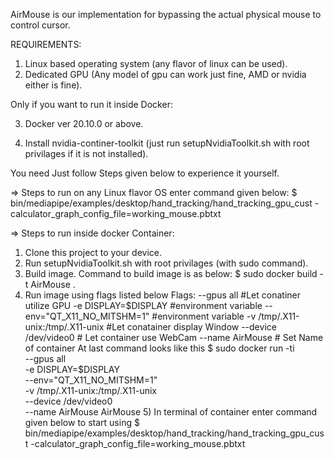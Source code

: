 AirMouse is our implementation for bypassing the actual physical mouse to control cursor.

REQUIREMENTS:
   1) Linux based operating system (any flavor of linux can be used).
   2) Dedicated GPU (Any model of gpu can work just fine, AMD or nvidia either is fine).
   
   Only if you want to run it inside Docker:
  
   3) Docker ver 20.10.0 or above. 
   
   4) Install nvidia-continer-toolkit (just run setupNvidiaToolkit.sh with root privilages if it is not installed).

You need Just follow Steps given below to experience it yourself.

=> Steps to run on any Linux flavor OS enter command given below:
   $ bin/mediapipe/examples/desktop/hand_tracking/hand_tracking_gpu_cust -calculator_graph_config_file=working_mouse.pbtxt

=> Steps to run inside docker Container:
   1) Clone this project to your device.
   2) Run setupNvidiaToolkit.sh with root privilages (with sudo command).
   3) Build image. 
       Command to build image is as below:
       $ sudo docker build -t AirMouse .
   4) Run image using flags listed below
       Flags:
       --gpus all #Let conatiner utilize GPU
       -e DISPLAY=$DISPLAY  #environment variable
       --env="QT_X11_NO_MITSHM=1" #environment variable
       -v /tmp/.X11-unix:/tmp/.X11-unix #Let conatainer display Window
       --device /dev/video0 # Let container use WebCam
       --name AirMouse # Set Name of container
      At last command looks like this
       $ sudo docker run -ti \
       --gpus all \
       -e DISPLAY=$DISPLAY \
       --env="QT_X11_NO_MITSHM=1" \
       -v /tmp/.X11-unix:/tmp/.X11-unix \
       --device /dev/video0 \
       --name AirMouse 
       AirMouse
    5) In terminal of container enter command given below to start using
       $ bin/mediapipe/examples/desktop/hand_tracking/hand_tracking_gpu_cust -calculator_graph_config_file=working_mouse.pbtxt
    
    
